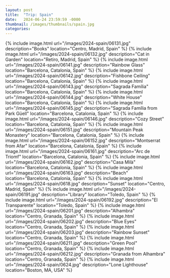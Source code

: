 ```yaml
---
layout: post
title:  "Trip: Spain"
date:   2024-06-24 23:59:59 -0000
thumbnail: /images/thumbnails/spain.jpg
categories: 
---
```

{% include image.html url="/images/2024-spain/06131.jpg" description="Books" location="Centro, Madrid, Spain" %}
{% include image.html url="/images/2024-spain/06132.jpg" description="Cat in Garden" location="Retiro, Madrid, Spain" %}
{% include image.html url="/images/2024-spain/06141.jpg" description="Rainbow Glass" location="Barcelona, Catalonia, Spain" %}
{% include image.html url="/images/2024-spain/06142.jpg" description="Fishbone Ceiling" location="Barcelona, Catalonia, Spain" %}
{% include image.html url="/images/2024-spain/06143.jpg" description="Sagrada Família" location="Barcelona, Catalonia, Spain" %}
{% include image.html url="/images/2024-spain/06144.jpg" description="White House" location="Barcelona, Catalonia, Spain" %}
{% include image.html url="/images/2024-spain/06145.jpg" description="Sagrada Família from Park Güell" location="Barcelona, Catalonia, Spain" %}
{% include image.html url="/images/2024-spain/06146.jpg" description="Cozy Street" location="Barcelona, Catalonia, Spain" %}
{% include image.html url="/images/2024-spain/06151.jpg" description="Mountain Peak Monastery" location="Barcelona, Catalonia, Spain" %}
{% include image.html url="/images/2024-spain/06152.jpg" description="Montserrat from Afar" location="Barcelona, Catalonia, Spain" %}
{% include image.html url="/images/2024-spain/06161.jpg" description="Arc de Triomf" location="Barcelona, Catalonia, Spain" %}
{% include image.html url="/images/2024-spain/06162.jpg" description="Casa Milà" location="Barcelona, Catalonia, Spain" %}
{% include image.html url="/images/2024-spain/06163.jpg" description="Beach" location="Barcelona, Catalonia, Spain" %}
{% include image.html url="/images/2024-spain/0618.jpg" description="Sunset" location="Centro, Madrid, Spain" %}
{% include image.html url="/images/2024-spain/06191.jpg" description="Library" location="Toledo, Spain" %}
{% include image.html url="/images/2024-spain/06192.jpg" description="El Transparente" location="Toledo, Spain" %}
{% include image.html url="/images/2024-spain/06201.jpg" description="Alhambra" location="Centro, Granada, Spain" %}
{% include image.html url="/images/2024-spain/06202.jpg" description="Blue Eyes" location="Centro, Granada, Spain" %}
{% include image.html url="/images/2024-spain/06203.jpg" description="Rainbow Sunset" location="Centro, Granada, Spain" %}
{% include image.html url="/images/2024-spain/06211.jpg" description="Green Pool" location="Centro, Granada, Spain" %}
{% include image.html url="/images/2024-spain/06212.jpg" description="Granada from Alhambra" location="Centro, Granada, Spain" %}
{% include image.html url="/images/2024-spain/0624.jpg" description="Lone Lighthouse" location="Boston, MA, USA" %}